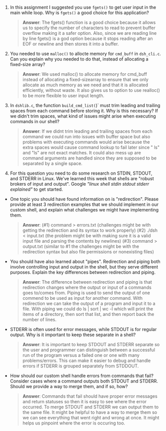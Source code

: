 1. In this assignment I suggested you use `fgets()` to get user input in the main while loop. Why is `fgets()` a good choice for this application?

    > **Answer**:  The fgets() function is a good choice because it allows us to specify the number of characters to read to prevent buffer overflow making it a safer option. Also, since we are reading line by line fgets() is a god option because it stops reading after an EOF or newline and then stores it into a buffer.  

2. You needed to use `malloc()` to allocte memory for `cmd_buff` in `dsh_cli.c`. Can you explain why you needed to do that, instead of allocating a fixed-size array?

    > **Answer**:  We used malloc() to allocate memory for cmd_buff instead of allocating a fixed-sizearray to ensure that we only allocate as much memory as we need and that it is allocated efficiently, without waste. It also gives us to option to use realloc() to be more flexible to user input length. 


3. In `dshlib.c`, the function `build_cmd_list(`)` must trim leading and trailing spaces from each command before storing it. Why is this necessary? If we didn't trim spaces, what kind of issues might arise when executing commands in our shell?

    > **Answer**: If we didnt trim leading and trailing spaces from each command we could run into issues with buffer space but also problems with executing commands would arise because the extra spaces would cause command lookup to fail later since "  ls" and "ls" are not exact matches. It could also mess up are command arguments are handled since they are supposed to be separated by a single space.  

4. For this question you need to do some research on STDIN, STDOUT, and STDERR in Linux. We've learned this week that shells are "robust brokers of input and output". Google _"linux shell stdin stdout stderr explained"_ to get started.

- One topic you should have found information on is "redirection". Please provide at least 3 redirection examples that we should implement in our custom shell, and explain what challenges we might have implementing them.

    > **Answer**:  (#1) command > errors.txt (challenges might be with getting the redirection and its syntax to work properly) 
    (#2) ./dsh < input.txt (the problem might be with making sure it is a valid input file and parsing the contents by newlines) 
    (#3)  command > output.txt (similar to #1 the challenges might be with the redirection syntax but also file permissions or nonexisting files)

- You should have also learned about "pipes". Redirection and piping both involve controlling input and output in the shell, but they serve different purposes. Explain the key differences between redirection and piping.

    > **Answer**:  The difference between redirection and piping is that redirection changes where the output or input of a commands goes to/comes from. Piping is used to send the output of one commend to be used as input for another command. With redirection we can take the output of a program and input it to a file. With piping we could do ls | sort | wc -l which will print the items of a directory, then sort that list, and then report back the number of lines.  
    

- STDERR is often used for error messages, while STDOUT is for regular output. Why is it important to keep these separate in a shell?

    > **Answer**:  It is important to keep STDOUT and STDERR separate so the user and programmer can distinguish between a successful run of the program versus a failed one or one with many problems/errors. This can make it easier to debug and handle errors if STDERR is grouped separately from STDDOUT. 

- How should our custom shell handle errors from commands that fail? Consider cases where a command outputs both STDOUT and STDERR. Should we provide a way to merge them, and if so, how?

    > **Answer**:  Commands that fail should have proper error messages and return statuses so then it is easy to see where the error occurred. To merge STDOUT and STDERR we can output them to the same file. It might be helpful to have a way to merge them so we can see everything that went right and wrong at once. It might helps us pinpoint where the error is occuring too.  
